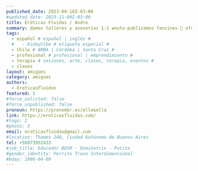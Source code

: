 ```yaml
---
published_date: 2023-09-18Z-03:00
#updated_date: 2023-11-04Z-03:00
title: Eróticas Fluidas / Andre
summary: damos talleres y asesorías 1:1 💕auto-publicamos fanzines 🔖 ofrecemos psicoterapia crítica 💫 en base a las sexualidades, géneros y afectos 🏳️‍🌈⚧️🏳️‍⚧️
tags:
  - español # español | inglés #
  #   - KinkyVibe # etiqueta especial #
  - Chile # AMBA | Córdoba | Santa Cruz #
  - profesional # profesional | emprendimiento #
  - terapia # sesiones, arte, clases, terapia, eventos #
  - clases
layout: amigues
category: amigues
authors:
  - EroticasFluidas
featured: 1
#force_unlisted: false
#force_unpublished: false
pronoun: https://pronombr.es/elle&ella
link: https://eroticasfluidas.com/
#logo: 2
#photo: 3
email: eroticasfluidas@gmail.com
#location: Thames 240, Ciudad Autónoma de Buenos Aires
tel: +56973952433
#job_title: Educador BDSM - Dominatrix - Putito
#gender_identity: Perrito Travo Interdimensional
#bday: 1996-04-09
---
```

